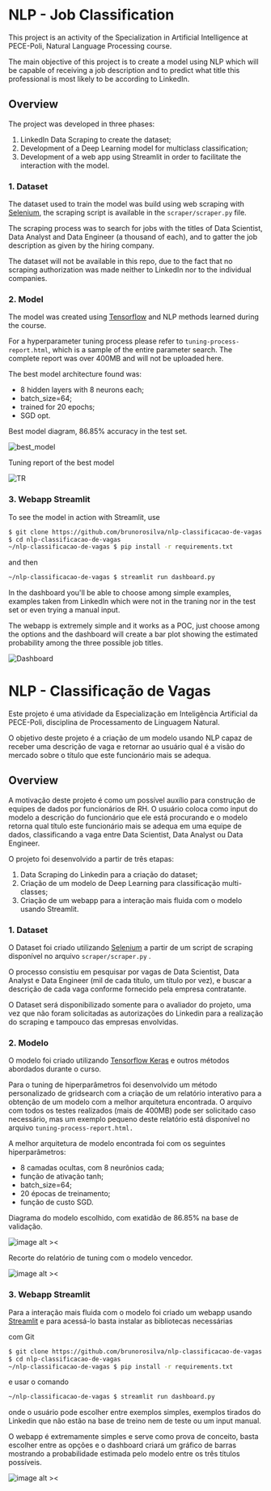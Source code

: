 # NLP - Job Classification

This project is an activity of the Specialization in Artificial Intelligence at PECE-Poli, Natural Language Processing course.

The main objective of this project is to create a model using NLP which will be capable of receiving a job description and to predict what title this professional is most likely to be according to LinkedIn.


## Overview
The project was developed in three phases:
1. LinkedIn Data Scraping to create the dataset;
2. Development of a Deep Learning model for multiclass classification;
3. Development of a web app using Streamlit in order to facilitate the interaction with the model.

### 1. Dataset
The dataset used to train the model was build using web scraping with [Selenium](https://github.com/SeleniumHQ/selenium/tree/trunk/py), the scraping script is available in the `scraper/scraper.py` file. 

The scraping process was to search for jobs with the titles of Data Scientist, Data Analyst and Data Engineer (a thousand of each), and to gatter the job description as given by the hiring company.

The dataset will not be available in this repo, due to the fact that no scraping authorization was made neither to LinkedIn nor to the individual companies.

### 2. Model
The model was created using [Tensorflow](https://github.com/tensorflow/tensorflow/) and NLP methods learned during the course.

For a hyperparameter tuning process please refer to `tuning-process-report.html`, which is a sample of the entire parameter search. The complete report was over 400MB and will not be uploaded here.

The best model architecture found was:
- 8 hidden layers with 8 neurons each;
- batch_size=64;
- trained for 20 epochs;
- SGD opt.

Best model diagram, 86.85% accuracy in the test set.

![best_model](imgs/nn.png)

Tuning report of the best model

![TR](imgs/tuning.png)

### 3. Webapp Streamlit

To see the model in action with Streamlit, use
```sh
$ git clone https://github.com/brunorosilva/nlp-classificacao-de-vagas.git
$ cd nlp-classificacao-de-vagas
~/nlp-classificacao-de-vagas $ pip install -r requirements.txt
```
and then
```sh
~/nlp-classificacao-de-vagas $ streamlit run dashboard.py
```
In the dashboard you'll be able to choose among simple examples, examples taken from LinkedIn which were not in the traning nor in the test set or even trying a manual input.

The webapp is extremely simple and it works as a POC, just choose among the options and the dashboard will create a bar plot showing the estimated probability among the three possible job titles.

![Dashboard](imgs/dashboard.png)


# NLP - Classificação de Vagas

Este projeto é uma atividade da Especialização em Inteligência Artificial da PECE-Poli, disciplina de Processamento de Linguagem Natural.


O objetivo deste projeto é a criação de um modelo usando NLP capaz de receber uma descrição de vaga e retornar ao usuário qual é a visão do mercado sobre o título que este funcionário mais se adequa.

## Overview

A motivação deste projeto é como um possível auxílio para construção de equipes de dados por funcionários de RH. O usuário coloca como input do modelo a descrição do funcionário que ele está procurando e o modelo retorna qual título este funcionário mais se adequa em uma equipe de dados, classificando a vaga entre Data Scientist, Data Analyst ou Data Engineer.

O projeto foi desenvolvido a partir de três etapas:
1. Data Scraping do Linkedin para a criação do dataset;
2. Criação de um modelo de Deep Learning para classificação multi-classes;
3. Criação de um webapp para a interação mais fluida com o modelo usando Streamlit.

### 1. Dataset
O Dataset foi criado utilizando [Selenium](https://github.com/SeleniumHQ/selenium/tree/trunk/py) a partir de um script de scraping disponível no arquivo `scraper/scraper.py` .

O processo consistiu em pesquisar por vagas de Data Scientist, Data Analyst e Data Engineer (mil de cada título, um título por vez), e buscar a descrição de cada vaga conforme fornecido pela empresa contratante.

O Dataset será disponibilizado somente para o avaliador do projeto, uma vez que não foram solicitadas as autorizações do Linkedin para a realização do scraping e tampouco das empresas envolvidas.

### 2. Modelo
O modelo foi criado utilizando [Tensorflow Keras](https://github.com/tensorflow/tensorflow/) e outros métodos abordados durante o curso.

Para o tuning de hiperparâmetros foi desenvolvido um método personalizado de gridsearch com a criação de um relatório interativo para a obtenção de um modelo com a melhor arquitetura encontrada. O arquivo com todos os testes realizados (mais de 400MB) pode ser solicitado caso necessário, mas um exemplo pequeno deste relatório está disponível no arquivo `tuning-process-report.html.`

A melhor arquitetura de modelo encontrada foi com os seguintes hiperparâmetros:
- 8 camadas ocultas, com 8 neurônios cada;
- função de ativação tanh;
- batch_size=64;
- 20 épocas de treinamento;
- função de custo SGD.

Diagrama do modelo escolhido, com exatidão de 86.85% na base de validação.

![image alt ><](imgs/nn.png)

Recorte do relatório de tuning com o modelo vencedor.

![image alt ><](imgs/tuning.png)


### 3. Webapp Streamlit

Para a interação mais fluida com o modelo foi criado um webapp usando [Streamlit](https://streamlit.io/) e para acessá-lo basta instalar as bibliotecas necessárias

com Git
```sh
$ git clone https://github.com/brunorosilva/nlp-classificacao-de-vagas.git
$ cd nlp-classificacao-de-vagas
~/nlp-classificacao-de-vagas $ pip install -r requirements.txt
```
e usar o comando
```sh
~/nlp-classificacao-de-vagas $ streamlit run dashboard.py
```
onde o usuário pode escolher entre exemplos simples, exemplos tirados do Linkedin que não estão na base de treino nem de teste ou um input manual.

O webapp é extremamente simples e serve como prova de conceito, basta escolher entre as opções e o dashboard criará um gráfico de barras mostrando a probabilidade estimada pelo modelo entre os três títulos possíveis.

![image alt ><](imgs/dashboard.png)
